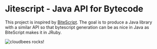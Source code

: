 Jitescript - Java API for Bytecode
==================================

This project is inspired by [BiteScript](https://github.com/headius/bitescript). The goal is to produce a Java library with a similar API
so that bytescript generation can be as nice in Java as BiteScript makes it in JRuby.

![cloudbees rocks!](http://static-www.cloudbees.com/images/badges/BuiltOnDEV.png)
